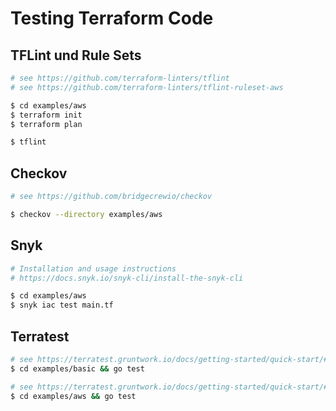 # Testing Terraform Code

## TFLint und Rule Sets

```bash
# see https://github.com/terraform-linters/tflint
# see https://github.com/terraform-linters/tflint-ruleset-aws

$ cd examples/aws
$ terraform init
$ terraform plan

$ tflint
```

## Checkov

```bash
# see https://github.com/bridgecrewio/checkov

$ checkov --directory examples/aws
```

## Snyk

```bash
# Installation and usage instructions
# https://docs.snyk.io/snyk-cli/install-the-snyk-cli

$ cd examples/aws
$ snyk iac test main.tf
```

## Terratest

```bash
# see https://terratest.gruntwork.io/docs/getting-started/quick-start/#example-1-terraform-hello-world
$ cd examples/basic && go test

# see https://terratest.gruntwork.io/docs/getting-started/quick-start/#example-2-terraform-and-aws
$ cd examples/aws && go test
```
